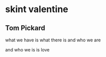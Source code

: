 # skint valentine
## Tom Pickard
what we have is
what there is
and who we are

and who we is
is love